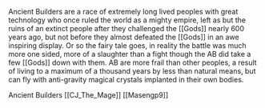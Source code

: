 Ancient Builders are a race of extremely long lived peoples with great technology who once ruled the world as a mighty empire, left as but the ruins of an extinct people after they challenged the [[Gods]] nearly 600 years ago, but not before they almost defeated the [[Gods]] in an awe inspiring display. Or so the fairy tale goes, in reality the battle was much more one sided, more of a slaughter than a fight though the AB did take a few [[Gods]] down with them. AB are more frail than other peoples, a result of living to a maximum of a thousand years by less than natural means, but can fly with anti-gravity magical crystals implanted in their own bodies.

Ancient Builders
 [[CJ_The_Mage]]
 [[Masengp9]]